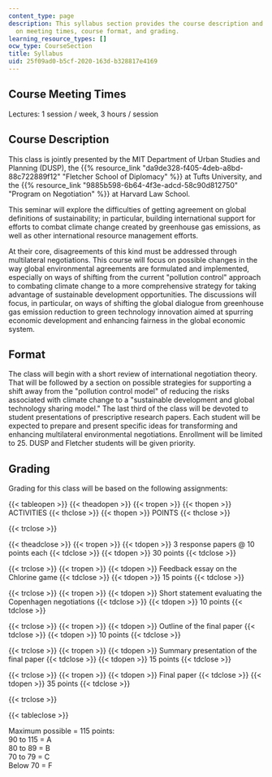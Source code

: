 ```yaml
---
content_type: page
description: This syllabus section provides the course description and information
  on meeting times, course format, and grading.
learning_resource_types: []
ocw_type: CourseSection
title: Syllabus
uid: 25f09ad0-b5cf-2020-163d-b328817e4169
---
```


Course Meeting Times
--------------------

Lectures: 1 session / week, 3 hours / session

Course Description
------------------

This class is jointly presented by the MIT Department of Urban Studies and Planning (DUSP), the {{% resource_link "da9de328-f405-4deb-a8bd-88c722889f12" "Fletcher School of Diplomacy" %}} at Tufts University, and the {{% resource_link "9885b598-6b64-4f3e-adcd-58c90d812750" "Program on Negotiation" %}} at Harvard Law School.

This seminar will explore the difficulties of getting agreement on global definitions of sustainability; in particular, building international support for efforts to combat climate change created by greenhouse gas emissions, as well as other international resource management efforts.

At their core, disagreements of this kind must be addressed through multilateral negotiations. This course will focus on possible changes in the way global environmental agreements are formulated and implemented, especially on ways of shifting from the current "pollution control" approach to combating climate change to a more comprehensive strategy for taking advantage of sustainable development opportunities. The discussions will focus, in particular, on ways of shifting the global dialogue from greenhouse gas emission reduction to green technology innovation aimed at spurring economic development and enhancing fairness in the global economic system.

Format
------

The class will begin with a short review of international negotiation theory. That will be followed by a section on possible strategies for supporting a shift away from the "pollution control model" of reducing the risks associated with climate change to a "sustainable development and global technology sharing model." The last third of the class will be devoted to student presentations of prescriptive research papers. Each student will be expected to prepare and present specific ideas for transforming and enhancing multilateral environmental negotiations. Enrollment will be limited to 25. DUSP and Fletcher students will be given priority.

Grading
-------

Grading for this class will be based on the following assignments:

{{< tableopen >}}
{{< theadopen >}}
{{< tropen >}}
{{< thopen >}}
ACTIVITIES
{{< thclose >}}
{{< thopen >}}
POINTS
{{< thclose >}}

{{< trclose >}}

{{< theadclose >}}
{{< tropen >}}
{{< tdopen >}}
3 response papers @ 10 points each
{{< tdclose >}}
{{< tdopen >}}
30 points
{{< tdclose >}}

{{< trclose >}}
{{< tropen >}}
{{< tdopen >}}
Feedback essay on the Chlorine game
{{< tdclose >}}
{{< tdopen >}}
15 points
{{< tdclose >}}

{{< trclose >}}
{{< tropen >}}
{{< tdopen >}}
Short statement evaluating the Copenhagen negotiations
{{< tdclose >}}
{{< tdopen >}}
10 points
{{< tdclose >}}

{{< trclose >}}
{{< tropen >}}
{{< tdopen >}}
Outline of the final paper
{{< tdclose >}}
{{< tdopen >}}
10 points
{{< tdclose >}}

{{< trclose >}}
{{< tropen >}}
{{< tdopen >}}
Summary presentation of the final paper
{{< tdclose >}}
{{< tdopen >}}
15 points
{{< tdclose >}}

{{< trclose >}}
{{< tropen >}}
{{< tdopen >}}
Final paper
{{< tdclose >}}
{{< tdopen >}}
35 points
{{< tdclose >}}

{{< trclose >}}

{{< tableclose >}}

Maximum possible = 115 points:  
90 to 115 = A  
80 to 89 = B  
70 to 79 = C  
Below 70 = F